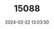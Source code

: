---
title: "15088"
category: "Octodon degus"
draft: false
date: 2024-02-22 13:03:50
languages:
  English: ["Degu"]
---